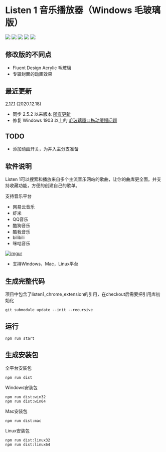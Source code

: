 # Listen 1 音乐播放器（Windows 毛玻璃版）

![](https://img.shields.io/github/languages/top/reycn/listen1_desktop_fluent.svg?color=blue)
![](https://img.shields.io/github/release/reycn/listen1_desktop_fluent.svg)
![](https://img.shields.io/static/v1.svg?label=design&message=fluent&color=blue)
![](https://img.shields.io/github/issues/reycn/listen1_desktop_fluent.svg)
[![](https://img.shields.io/static/v1.svg?label=upstream&message=listen1-chrome&color=green)](https://github.com/listen1/listen1_chrome_extension)
## 修改版的不同点
- Fluent Design Acrylic 毛玻璃  
- 专辑封面的动画效果  

## 最近更新

[2.17.1](https://github.com/reycn/listen1_desktop_fluent/releases/tag/2.17.1) (2020.12.18)

- 同步 2.5.2 以来版本 [所有更新](https://github.com/listen1/listen1_desktop/releases/tag/v2.17.1)
- 修复 Windows 1903 以上的 [毛玻璃窗口拖动缓慢问题](https://github.com/23phy/ewc/issues/22)  
## TODO
- 添加动画开关，为并入主分支准备
## 软件说明

Listen 1可以搜索和播放来自多个主流音乐网站的歌曲，让你的曲库更全面。并支持收藏功能，方便的创建自己的歌单。

支持音乐平台
* 网易云音乐
* 虾米
* QQ音乐
* 酷狗音乐
* 酷我音乐
* bilibili
* 咪咕音乐

[![imgur](http://i.imgur.com/Ae6ItmA.png)]()

* 支持Windows，Mac，Linux平台


生成完整代码
-----------
项目中包含了listen1_chrome_extension的引用，在checkout后需要把引用库初始化

    git submodule update --init --recursive

运行
----

    npm run start

生成安装包
---------
全平台安装包

    npm run dist

Windows安装包

    npm run dist:win32
    npm run dist:win64
    
Mac安装包

    npm run dist:mac
    
Linux安装包

    npm run dist:linux32
    npm run dist:linux64